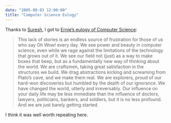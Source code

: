 ```yaml
---
date: "2005-08-03 12:00:00"
title: "Computer Science Eulogy"
---
```




Thanks to [Suresh](http://blog.geomblog.org/2005/08/frame-this-on-your-wall.html), I got to [Ernie&rsquo;s eulogy of Computer Science](http://3dpancakes.typepad.com/ernie/2005/08/college_dropout.html):

> This lack of stories is an endless source of frustration for those of us who say Oh Wow! every day. We see power and beauty in computer science, even while we rage against the limitations of the technology that grows out of it. We see our field not (just) as a way to make boxes that beep, but as a fundamentally new way of thinking about the world. We are craftsmen, taking great satisfaction in the structures we build. We drag abstractions kicking and screaming from Plato&rsquo;s cave, and we make them real. We are explorers, proud of our hard-won discoveries but humbled by the depth of our ignorance. We have changed the world, utterly and irreversably. Our influence on your daily life may be less immediate than the influence of doctors, lawyers, politicians, bankers, and soldiers, but it is no less profound. And we are just barely getting started.


I think it was well worth repeating here.

